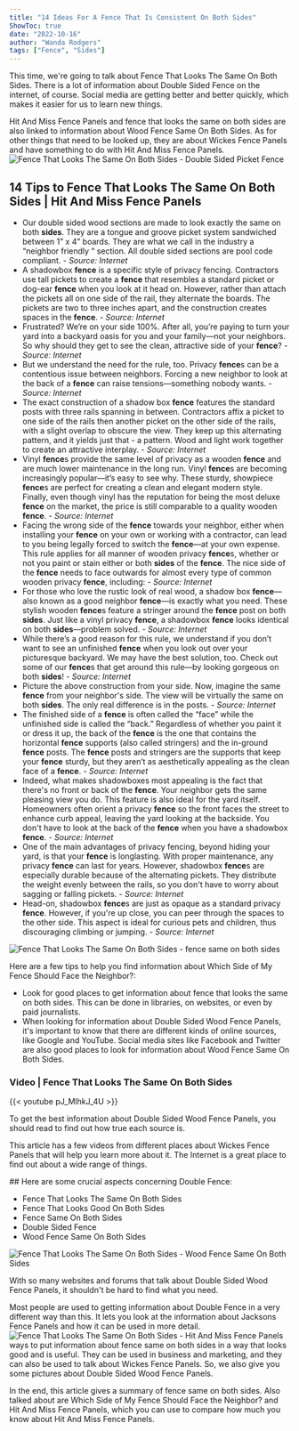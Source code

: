```yaml
---
title: "14 Ideas For A Fence That Is Consistent On Both Sides"
ShowToc: true 
date: "2022-10-16"
author: "Wanda Rodgers" 
tags: ["Fence", "Sides"]
---
```


	
This time, we're going to talk about Fence That Looks The Same On Both Sides. There is a lot of information about Double Sided Fence on the internet, of course. Social media are getting better and better quickly, which makes it easier for us to learn new things.

Hit And Miss Fence Panels and fence that looks the same on both sides are also linked to information about Wood Fence Same On Both Sides. As for other things that need to be looked up, they are about Wickes Fence Panels and have something to do with Hit And Miss Fence Panels.
<img loading="lazy" src="http://sugartownpublishing.com/yahoo_site_admin/assets/images/FallingHome_cover_at_250.232102158_std.jpg" onerror="this.onerror=null;this.src='https://blogger.googleusercontent.com/img/a/AVvXsEhe7F7TRXHtjiKvHb5vS7DmnxvpHiDyoYyYvm1nHB3Qp2_w3BnM6A2eq4v7FYxCC9bfZt3a9vIMtAYEKUiaDQbHMg-ViyGmRIj39MLp0bGFfgfYw1Dc9q_H-T0wiTm3l0Uq42dETrN9eC8aGJ9_IORZsxST1AcLR7np1koOfcc7tnHa4S8Mwz_xD9d0=s16000';" alt="Fence That Looks The Same On Both Sides - Double Sided Picket Fence" >

## 14 Tips to Fence That Looks The Same On Both Sides | Hit And Miss Fence Panels
-   Our double sided wood sections are made to look exactly the same on both **sides**. They are a tongue and groove picket system sandwiched between 1” x 4” boards. They are what we call in the industry a “neighbor friendly “ section. All double sided sections are pool code compliant. - <cite>Source: Internet</cite>
-   A shadowbox **fence** is a specific style of privacy fencing. Contractors use tall pickets to create a **fence** that resembles a standard picket or dog-ear **fence** when you look at it head on. However, rather than attach the pickets all on one side of the rail, they alternate the boards. The pickets are two to three inches apart, and the construction creates spaces in the **fence**. - <cite>Source: Internet</cite>
-   Frustrated? We’re on your side 100%. After all, you’re paying to turn your yard into a backyard oasis for you and your family—not your neighbors. So why should they get to see the clean, attractive side of your **fence**? - <cite>Source: Internet</cite>
-   But we understand the need for the rule, too. Privacy **fence**s can be a contentious issue between neighbors. Forcing a new neighbor to look at the back of a **fence** can raise tensions—something nobody wants. - <cite>Source: Internet</cite>
-   The exact construction of a shadow box **fence** features the standard posts with three rails spanning in between. Contractors affix a picket to one side of the rails then another picket on the other side of the rails, with a slight overlap to obscure the view. They keep up this alternating pattern, and it yields just that - a pattern. Wood and light work together to create an attractive interplay. - <cite>Source: Internet</cite>
-   Vinyl **fence**s provide the same level of privacy as a wooden **fence** and are much lower maintenance in the long run. Vinyl **fence**s are becoming increasingly popular—it’s easy to see why. These sturdy, showpiece **fence**s are perfect for creating a clean and elegant modern style. Finally, even though vinyl has the reputation for being the most deluxe **fence** on the market, the price is still comparable to a quality wooden **fence**. - <cite>Source: Internet</cite>
-   Facing the wrong side of the **fence** towards your neighbor, either when installing your **fence** on your own or working with a contractor, can lead to you being legally forced to switch the **fence**—at your own expense. This rule applies for all manner of wooden privacy **fence**s, whether or not you paint or stain either or both **sides** of the **fence**. The nice side of the **fence** needs to face outwards for almost every type of common wooden privacy **fence**, including: - <cite>Source: Internet</cite>
-   For those who love the rustic look of real wood, a shadow box **fence**—also known as a good neighbor **fence**—is exactly what you need. These stylish wooden **fence**s feature a stringer around the **fence** post on both **sides**. Just like a vinyl privacy **fence**, a shadowbox **fence** looks identical on both **sides**—problem solved. - <cite>Source: Internet</cite>
-   While there’s a good reason for this rule, we understand if you don’t want to see an unfinished **fence** when you look out over your picturesque backyard. We may have the best solution, too. Check out some of our **fence**s that get around this rule—by looking gorgeous on both **sides**! - <cite>Source: Internet</cite>
-   Picture the above construction from your side. Now, imagine the same **fence** from your neighbor's side. The view will be virtually the same on both **sides**. The only real difference is in the posts. - <cite>Source: Internet</cite>
-   The finished side of a **fence** is often called the “face” while the unfinished side is called the “back.” Regardless of whether you paint it or dress it up, the back of the **fence** is the one that contains the horizontal **fence** supports (also called stringers) and the in-ground **fence** posts. The **fence** posts and stringers are the supports that keep your **fence** sturdy, but they aren’t as aesthetically appealing as the clean face of a **fence**. - <cite>Source: Internet</cite>
-   Indeed, what makes shadowboxes most appealing is the fact that there's no front or back of the **fence**. Your neighbor gets the same pleasing view you do. This feature is also ideal for the yard itself. Homeowners often orient a privacy **fence** so the front faces the street to enhance curb appeal, leaving the yard looking at the backside. You don't have to look at the back of the **fence** when you have a shadowbox **fence**. - <cite>Source: Internet</cite>
-   One of the main advantages of privacy fencing, beyond hiding your yard, is that your **fence** is longlasting. With proper maintenance, any privacy **fence** can last for years. However, shadowbox **fence**s are especially durable because of the alternating pickets. They distribute the weight evenly between the rails, so you don't have to worry about sagging or falling pickets. - <cite>Source: Internet</cite>
-   Head-on, shadowbox **fence**s are just as opaque as a standard privacy **fence**. However, if you're up close, you can peer through the spaces to the other side. This aspect is ideal for curious pets and children, thus discouraging climbing or jumping. - <cite>Source: Internet</cite>


<img loading="lazy" src="http://kaplanpicturemaker.com/yahoo_site_admin/assets/images/Value_-_web.33082407_std.jpg" onerror="this.onerror=null;this.src='https://blogger.googleusercontent.com/img/a/AVvXsEhe7F7TRXHtjiKvHb5vS7DmnxvpHiDyoYyYvm1nHB3Qp2_w3BnM6A2eq4v7FYxCC9bfZt3a9vIMtAYEKUiaDQbHMg-ViyGmRIj39MLp0bGFfgfYw1Dc9q_H-T0wiTm3l0Uq42dETrN9eC8aGJ9_IORZsxST1AcLR7np1koOfcc7tnHa4S8Mwz_xD9d0=s16000';" alt="Fence That Looks The Same On Both Sides - fence same on both sides" >

Here are a few tips to help you find information about Which Side of My Fence Should Face the Neighbor?:
- Look for good places to get information about fence that looks the same on both sides. This can be done in libraries, on websites, or even by paid journalists.
- When looking for information about Double Sided Wood Fence Panels, it's important to know that there are different kinds of online sources, like Google and YouTube. Social media sites like Facebook and Twitter are also good places to look for information about Wood Fence Same On Both Sides.

### Video | Fence That Looks The Same On Both Sides
{{< youtube pJ_MlhkJ_4U >}} 

To get the best information about Double Sided Wood Fence Panels, you should read to find out how true each source is.

This article has a few videos from different places about Wickes Fence Panels that will help you learn more about it. The Internet is a great place to find out about a wide range of things.
<script async="async" data-cfasync="false" src="//normallydemandedalter.com/fe63df3c5408708b15d8dc3d9b206b31/invoke.js"></script>
<div id="container-fe63df3c5408708b15d8dc3d9b206b31"></div>
## Here are some crucial aspects concerning Double Fence:

- Fence That Looks The Same On Both Sides
- Fence That Looks Good On Both Sides
- Fence Same On Both Sides
- Double Sided Fence
- Wood Fence Same On Both Sides

 <img loading="lazy" src="https://www.homestratosphere.com/wp-content/uploads/2017/07/fence-gate-latch-12.png" onerror="this.onerror=null;this.src='https://blogger.googleusercontent.com/img/a/AVvXsEhe7F7TRXHtjiKvHb5vS7DmnxvpHiDyoYyYvm1nHB3Qp2_w3BnM6A2eq4v7FYxCC9bfZt3a9vIMtAYEKUiaDQbHMg-ViyGmRIj39MLp0bGFfgfYw1Dc9q_H-T0wiTm3l0Uq42dETrN9eC8aGJ9_IORZsxST1AcLR7np1koOfcc7tnHa4S8Mwz_xD9d0=s16000';" alt="Fence That Looks The Same On Both Sides - Wood Fence Same On Both Sides" >

With so many websites and forums that talk about Double Sided Wood Fence Panels, it shouldn't be hard to find what you need.

Most people are used to getting information about Double Fence in a very different way than this. It lets you look at the information about Jacksons Fence Panels and how it can be used in more detail.
<img loading="lazy" src="https://cdn.shopify.com/s/files/1/3001/7906/products/Double_Latted-panel-front-600x600_1200x1200.jpg?v=1556907778" onerror="this.onerror=null;this.src='https://blogger.googleusercontent.com/img/a/AVvXsEhe7F7TRXHtjiKvHb5vS7DmnxvpHiDyoYyYvm1nHB3Qp2_w3BnM6A2eq4v7FYxCC9bfZt3a9vIMtAYEKUiaDQbHMg-ViyGmRIj39MLp0bGFfgfYw1Dc9q_H-T0wiTm3l0Uq42dETrN9eC8aGJ9_IORZsxST1AcLR7np1koOfcc7tnHa4S8Mwz_xD9d0=s16000';" alt="Fence That Looks The Same On Both Sides - Hit And Miss Fence Panels" >
ways to put information about fence same on both sides in a way that looks good and is useful. They can be used in business and marketing, and they can also be used to talk about Wickes Fence Panels. So, we also give you some pictures about Double Sided Wood Fence Panels.

In the end, this article gives a summary of fence same on both sides. Also talked about are Which Side of My Fence Should Face the Neighbor? and Hit And Miss Fence Panels, which you can use to compare how much you know about Hit And Miss Fence Panels.
	
	
	
	

